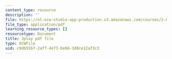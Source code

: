 ```yaml
---
content_type: resource
description: ''
file: https://ol-ocw-studio-app-production.s3.amazonaws.com/courses/2-627-fundamentals-of-photovoltaics-fall-2013/c9db55b72aff4e73be663d8ce12af3c3_W1Wh00CQ-Vc.pdf
file_type: application/pdf
learning_resource_types: []
resourcetype: Document
title: 3play pdf file
type: OCWFile
uid: c9db55b7-2aff-4e73-be66-3d8ce12af3c3
---
```


